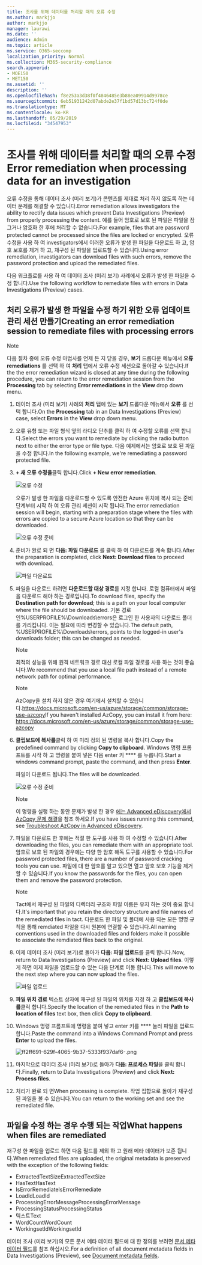 ```yaml
---
title: 조사를 위해 데이터를 처리할 때의 오류 수정
ms.author: markjjo
author: markjjo
manager: laurawi
ms.date: ''
audience: Admin
ms.topic: article
ms.service: O365-seccomp
localization_priority: Normal
ms.collection: M365-security-compliance
search.appverid:
- MOE150
- MET150
ms.assetid: ''
description: ''
ms.openlocfilehash: f8e253a3d38f0f4846485e3b88ea09914d9978ce
ms.sourcegitcommit: 6eb51931242d07abde2e37f1bd57d13bc724f0de
ms.translationtype: MT
ms.contentlocale: ko-KR
ms.lasthandoff: 05/29/2019
ms.locfileid: "34547953"
---
```

# <a name="error-remediation-when-processing-data-for-an-investigation"></a><span data-ttu-id="19be3-102">조사를 위해 데이터를 처리할 때의 오류 수정</span><span class="sxs-lookup"><span data-stu-id="19be3-102">Error remediation when processing data for an investigation</span></span>

<span data-ttu-id="19be3-103">오류 수정을 통해 데이터 조사 (미리 보기)가 콘텐츠를 제대로 처리 하지 않도록 하는 데이터 문제를 해결할 수 있습니다.</span><span class="sxs-lookup"><span data-stu-id="19be3-103">Error remediation allows investigators the ability to rectify data issues which prevent Data Investigations (Preview) from properly processing the content.</span></span> <span data-ttu-id="19be3-104">예를 들어 암호로 보호 된 파일은 파일을 잠그거나 암호화 한 후에 처리할 수 없습니다.</span><span class="sxs-lookup"><span data-stu-id="19be3-104">For example, files that are password protected cannot be processed since the files are locked or encrypted.</span></span> <span data-ttu-id="19be3-105">오류 수정을 사용 하 여 investigators에서 이러한 오류가 발생 한 파일을 다운로드 하 고, 암호 보호를 제거 하 고, 재구성 된 파일을 업로드할 수 있습니다.</span><span class="sxs-lookup"><span data-stu-id="19be3-105">Using error remediation, investigators can download files with such errors, remove the password protection and upload the remediated files.</span></span>

<span data-ttu-id="19be3-106">다음 워크플로를 사용 하 여 데이터 조사 (미리 보기) 사례에서 오류가 발생 한 파일을 수정 합니다.</span><span class="sxs-lookup"><span data-stu-id="19be3-106">Use the following workflow to remediate files with errors in Data Investigations (Preview) cases.</span></span>

## <a name="creating-an-error-remediation-session-to-remediate-files-with-processing-errors"></a><span data-ttu-id="19be3-107">처리 오류가 발생 한 파일을 수정 하기 위한 오류 업데이트 관리 세션 만들기</span><span class="sxs-lookup"><span data-stu-id="19be3-107">Creating an error remediation session to remediate files with processing errors</span></span>

>[!NOTE]
><span data-ttu-id="19be3-108">다음 절차 중에 오류 수정 마법사를 언제 든 지 닫을 경우, **보기** 드롭다운 메뉴에서 **오류 remediations** 를 선택 하 여 **처리** 탭에서 오류 수정 세션으로 돌아갈 수 있습니다.</span><span class="sxs-lookup"><span data-stu-id="19be3-108">If the the error remediation wizard is closed at any time during the following procedure, you can return to the error remediation session from the **Processing** tab by selecting **Error remediations** in the **View** drop down menu.</span></span>

1. <span data-ttu-id="19be3-109">데이터 조사 (미리 보기) 사례의 **처리** 탭에 있는 **보기** 드롭다운 메뉴에서 **오류** 를 선택 합니다.</span><span class="sxs-lookup"><span data-stu-id="19be3-109">On the **Processing** tab in an Data Investigations (Preview) case, select **Errors** in the **View** drop down menu.</span></span>

2. <span data-ttu-id="19be3-110">오류 유형 또는 파일 형식 옆의 라디오 단추를 클릭 하 여 수정할 오류를 선택 합니다.</span><span class="sxs-lookup"><span data-stu-id="19be3-110">Select the errors you want to remediate by clicking the radio button next to either the error type or file type.</span></span>  <span data-ttu-id="19be3-111">다음 예제에서는 암호로 보호 된 파일을 수정 합니다.</span><span class="sxs-lookup"><span data-stu-id="19be3-111">In the following example, we're remediating a password protected file.</span></span>

3. <span data-ttu-id="19be3-112">**+ 새 오류 수정을**클릭 합니다.</span><span class="sxs-lookup"><span data-stu-id="19be3-112">Click **+ New error remediation**.</span></span>

    ![오류 수정](../media/8c2faf1a-834b-44fc-b418-6a18aed8b81a.png)

    <span data-ttu-id="19be3-114">오류가 발생 한 파일을 다운로드할 수 있도록 안전한 Azure 위치에 복사 되는 준비 단계부터 시작 하 여 오류 관리 세션이 시작 됩니다.</span><span class="sxs-lookup"><span data-stu-id="19be3-114">The error remediation session will begin, starting with a preparation stage where the files with errors are copied to a secure Azure location so that they can be downloaded.</span></span>

    ![오류 수정 준비](../media/390572ec-7012-47c4-a6b6-4cbb5649e8a8.png)

4. <span data-ttu-id="19be3-116">준비가 완료 되 면 **다음: 파일 다운로드** 를 클릭 하 여 다운로드를 계속 합니다.</span><span class="sxs-lookup"><span data-stu-id="19be3-116">After the preparation is completed, click **Next: Download files** to proceed with download.</span></span>

    ![파일 다운로드](../media/6ac04b09-8e13-414a-9e24-7c75ba586363.png)

5. <span data-ttu-id="19be3-118">파일을 다운로드 하려면 **다운로드할 대상 경로**를 지정 합니다. 로컬 컴퓨터에서 파일을 다운로드 해야 하는 경로입니다.</span><span class="sxs-lookup"><span data-stu-id="19be3-118">To download files, specify the **Destination path for download**; this is a path on your local computer where the file should be downloaded.</span></span>  <span data-ttu-id="19be3-119">기본 경로인%USERPROFILE%\Downloads\errors은 로그인 한 사용자의 다운로드 폴더를 가리킵니다. 이는 필요에 따라 변경할 수 있습니다.</span><span class="sxs-lookup"><span data-stu-id="19be3-119">The default path, %USERPROFILE%\Downloads\errors, points to the logged-in user's downloads folder; this can be changed as needed.</span></span>

    >[!NOTE]
    ><span data-ttu-id="19be3-120">최적의 성능을 위해 원격 네트워크 경로 대신 로컬 파일 경로를 사용 하는 것이 좋습니다.</span><span class="sxs-lookup"><span data-stu-id="19be3-120">We recommend that you use a local file path instead of a remote network path for optimal performance.</span></span>

    > [!NOTE]
    > <span data-ttu-id="19be3-121">AzCopy을 설치 하지 않은 경우 여기에서 설치할 수 있습니다.https://docs.microsoft.com/en-us/azure/storage/common/storage-use-azcopy</span><span class="sxs-lookup"><span data-stu-id="19be3-121">If you haven't installed AzCopy, you can install it from here: https://docs.microsoft.com/en-us/azure/storage/common/storage-use-azcopy</span></span>

6. <span data-ttu-id="19be3-122">**클립보드에 복사를**클릭 하 여 미리 정의 된 명령을 복사 합니다.</span><span class="sxs-lookup"><span data-stu-id="19be3-122">Copy the predefined command by clicking **Copy to clipboard**.</span></span> <span data-ttu-id="19be3-123">Windows 명령 프롬프트를 시작 하 고 명령을 붙여 넣은 다음 enter 키 \*\*\*\* 를 누릅니다.</span><span class="sxs-lookup"><span data-stu-id="19be3-123">Start a windows command prompt, paste the command, and then press **Enter**.</span></span>  

    <span data-ttu-id="19be3-124">파일이 다운로드 됩니다.</span><span class="sxs-lookup"><span data-stu-id="19be3-124">The files will be downloaded.</span></span>

    ![오류 수정 준비](../media/f364ab4d-31c5-4375-b69f-650f694a2f69.png)

     > [!NOTE]
     > <span data-ttu-id="19be3-126">이 명령을 실행 하는 동안 문제가 발생 한 경우 [에는 Advanced eDiscovery에서 AzCopy 문제 해결](../compliance20/troubleshooting-azcopy.md)을 참조 하세요.</span><span class="sxs-lookup"><span data-stu-id="19be3-126">If you have issues running this command, see [Troubleshoot AzCopy in Advanced eDiscovery](../compliance20/troubleshooting-azcopy.md).</span></span>

7. <span data-ttu-id="19be3-127">파일을 다운로드 한 후에는 적절 한 도구를 사용 하 여 수정할 수 있습니다.</span><span class="sxs-lookup"><span data-stu-id="19be3-127">After downloading the files, you can remediate them with an appropriate tool.</span></span> <span data-ttu-id="19be3-128">암호로 보호 된 파일의 경우에는 다양 한 암호 해독 도구를 사용할 수 있습니다.</span><span class="sxs-lookup"><span data-stu-id="19be3-128">For password protected files, there are a number of password cracking tools you can use.</span></span> <span data-ttu-id="19be3-129">파일에 대 한 암호를 알고 있으면 열고 암호 보호 기능을 제거할 수 있습니다.</span><span class="sxs-lookup"><span data-stu-id="19be3-129">If you know the passwords for the files, you can open them and remove the password protection.</span></span>
    
   > [!NOTE]
    > <span data-ttu-id="19be3-130">Tact에서 재구성 된 파일의 디렉터리 구조와 파일 이름은 유지 하는 것이 중요 합니다.</span><span class="sxs-lookup"><span data-stu-id="19be3-130">It's important that you retain the directory structure and file names of the remediated files in tact.</span></span>  <span data-ttu-id="19be3-131">다운로드 한 파일 및 폴더에 사용 되는 모든 명명 규칙을 통해 remdiated 파일을 다시 원본에 연결할 수 있습니다.</span><span class="sxs-lookup"><span data-stu-id="19be3-131">All naming conventions used in the downloaded files and folders make it possible to associate the remdiated files back to the original.</span></span>

8. <span data-ttu-id="19be3-132">이제 데이터 조사 (미리 보기)로 돌아가 **다음: 파일 업로드**를 클릭 합니다.</span><span class="sxs-lookup"><span data-stu-id="19be3-132">Now, return to Data Investigations (Preview) and click **Next: Upload files**.</span></span>  <span data-ttu-id="19be3-133">이렇게 하면 이제 파일을 업로드할 수 있는 다음 단계로 이동 합니다.</span><span class="sxs-lookup"><span data-stu-id="19be3-133">This will move to the next step where you can now upload the files.</span></span>

    ![파일 업로드](../media/af3d8617-1bab-4ecd-8de0-22e53acba240.png)

9. <span data-ttu-id="19be3-135">**파일 위치 경로** 텍스트 상자에 재구성 된 파일의 위치를 지정 하 고 **클립보드에 복사를**클릭 합니다.</span><span class="sxs-lookup"><span data-stu-id="19be3-135">Specify the location of the remediated files in the **Path to location of files** text box, then click **Copy to clipboard**.</span></span>

10. <span data-ttu-id="19be3-136">Windows 명령 프롬프트에 명령을 붙여 넣고 enter 키를 \*\*\*\* 눌러 파일을 업로드 합니다.</span><span class="sxs-lookup"><span data-stu-id="19be3-136">Paste the command into a Windows Command Prompt and press **Enter** to upload the files.</span></span>

    ![ff2ff691-629f-4065-9b37-5333f937daf6-.png](../media/ff2ff691-629f-4065-9b37-5333f937daf6.png)

11. <span data-ttu-id="19be3-138">마지막으로 데이터 조사 (미리 보기)로 돌아가 **다음: 프로세스 파일**을 클릭 합니다.</span><span class="sxs-lookup"><span data-stu-id="19be3-138">Finally, return to Data Investigations (Preview) and click **Next: Process files**.</span></span>

12. <span data-ttu-id="19be3-139">처리가 완료 되 면</span><span class="sxs-lookup"><span data-stu-id="19be3-139">When processing is complete.</span></span>  <span data-ttu-id="19be3-140">작업 집합으로 돌아가 재구성 된 파일을 볼 수 있습니다.</span><span class="sxs-lookup"><span data-stu-id="19be3-140">You can return to the working set and see the remediated file.</span></span>

## <a name="what-happens-when-files-are-remediated"></a><span data-ttu-id="19be3-141">파일을 수정 하는 경우 수행 되는 작업</span><span class="sxs-lookup"><span data-stu-id="19be3-141">What happens when files are remediated</span></span>

<span data-ttu-id="19be3-142">재구성 한 파일을 업로드 하면 다음 필드를 제외 하 고 원래 메타 데이터가 보존 됩니다.</span><span class="sxs-lookup"><span data-stu-id="19be3-142">When remediated files are uploaded, the original metadata is preserved with the exception of the following fields:</span></span> 

- <span data-ttu-id="19be3-143">ExtractedTextSize</span><span class="sxs-lookup"><span data-stu-id="19be3-143">ExtractedTextSize</span></span>
- <span data-ttu-id="19be3-144">HasText</span><span class="sxs-lookup"><span data-stu-id="19be3-144">HasText</span></span>
- <span data-ttu-id="19be3-145">IsErrorRemediate</span><span class="sxs-lookup"><span data-stu-id="19be3-145">IsErrorRemediate</span></span>
- <span data-ttu-id="19be3-146">LoadId</span><span class="sxs-lookup"><span data-stu-id="19be3-146">LoadId</span></span>
- <span data-ttu-id="19be3-147">ProcessingErrorMessage</span><span class="sxs-lookup"><span data-stu-id="19be3-147">ProcessingErrorMessage</span></span>
- <span data-ttu-id="19be3-148">ProcessingStatus</span><span class="sxs-lookup"><span data-stu-id="19be3-148">ProcessingStatus</span></span>
- <span data-ttu-id="19be3-149">텍스트</span><span class="sxs-lookup"><span data-stu-id="19be3-149">Text</span></span>
- <span data-ttu-id="19be3-150">WordCount</span><span class="sxs-lookup"><span data-stu-id="19be3-150">WordCount</span></span>
- <span data-ttu-id="19be3-151">WorkingsetId</span><span class="sxs-lookup"><span data-stu-id="19be3-151">WorkingsetId</span></span>

<span data-ttu-id="19be3-152">데이터 조사 (미리 보기)의 모든 문서 메타 데이터 필드에 대 한 정의를 보려면 [문서 메타 데이터 필드](document-metadata-fields.md)를 참조 하십시오.</span><span class="sxs-lookup"><span data-stu-id="19be3-152">For a definition of all document metadata fields in Data Investigations (Preview), see [Document metadata fields](document-metadata-fields.md).</span></span>